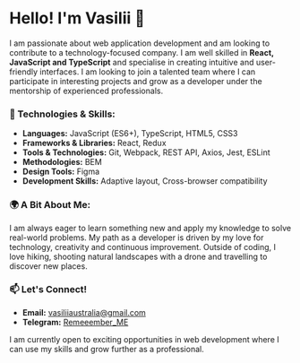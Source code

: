 # Hello! I'm Vasilii 👋

I am passionate about web application development and am looking to contribute to a technology-focused company. I am well skilled in **React, JavaScript and TypeScript** and specialise in creating intuitive and user-friendly interfaces. I am looking to join a talented team where I can participate in interesting projects and grow as a developer under the mentorship of experienced professionals.

### 🔧 Technologies & Skills:

- **Languages:** JavaScript (ES6+), TypeScript, HTML5, CSS3
- **Frameworks & Libraries:** React, Redux
- **Tools & Technologies:** Git, Webpack, REST API, Axios, Jest, ESLint
- **Methodologies:** BEM
- **Design Tools:** Figma
- **Development Skills:** Adaptive layout, Cross-browser compatibility

### 🌍 A Bit About Me:

I am always eager to learn something new and apply my knowledge to solve real-world problems. My path as a developer is driven by my love for technology, creativity and continuous improvement. Outside of coding, I love hiking, shooting natural landscapes with a drone and travelling to discover new places.

### 📫 Let's Connect!

- **Email:** vasiliiaustralia@gmail.com
- **Telegram:** [Remeeember_ME](https://t.me/Remeeember_ME)

I am currently open to exciting opportunities in web development where I can use my skills and grow further as a professional. 
